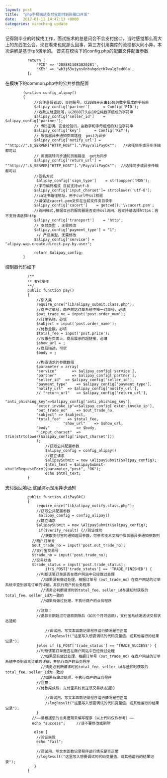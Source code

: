```yaml
---
layout: post
title:  "php手机网站支付宝即时到账接口开发"
date:   2017-01-11 14:47:13 +0000
categories: xiaochang update
---
```



记得刚毕业的时候找工作，面试技术的总是问会不会支付接口，当时感觉那么高大上的东西怎么会，现在看来也就那么回事，第三方引用类库的流程都大同小异，本次讲解是基于tp5演示的。
首先在模块下的config.php的配置文件配置参数

              return [
                  'PID' => '2088811083820281',
                  'KEY' => 'wb3j63ujyns8nbubgdzth7walg3ed00a',
              ];
在模块下的common.php中的公共参数配置

            function config_alipay()
            {
                 //合作身份者ID，签约账号，以2088开头由16位纯数字组成的字符串
                 $alipay_config['partner']		= Config('PID');
                 //收款支付宝账号，以2088开头由16位纯数字组成的字符串
                 $alipay_config['seller_id']	= $alipay_config['partner'];
                 // MD5密钥，安全检验码，由数字和字母组成的32位字符串
                 $alipay_config['key']		= Config('KEY');
                 // 服务器异步通知页面路径  post为异步
                 $alipay_config['notify_url'] = ""http://".$_SERVER["HTTP_HOST"]."/Pay/aliPayOk"";   //选择同步或异步传输都可以
                 // 页面跳转同步通知页面路径  get为同步
                 $alipay_config['return_url'] = ""http://".$_SERVER["HTTP_HOST"]."/Pay/aliPayOk"";  //选择同步或异步传输都可以
                 //签名方式
                  $alipay_config['sign_type']    = strtoupper('MD5');
                 //字符编码格式 目前支持utf-8
                 $alipay_config['input_charset']= strtolower('utf-8');
                 //ca证书路径地址，用于curl中ssl校验
                 //请保证cacert.pem文件在当前文件夹目录中
                 $alipay_config['cacert']    = getcwd().'\\cacert.pem';
                 //访问模式,根据自己的服务器是否支持ssl访问，若支持请选择https；若不支持请选择http
                 $alipay_config['transport']    = 'http';
                 // 支付类型 ，无需修改
                 $alipay_config['payment_type'] = "1";	
                  // 产品类型，无需修改
                 $alipay_config['service'] = "alipay.wap.create.direct.pay.by.user";

                 return $alipay_config;
            }
控制器代码如下

              /**
              ** 支付操作
              **/
              public function pay()
              {
                  //引入类
                  require_once("lib/alipay_submit.class.php"); 
                  //商户订单号，商户网站订单系统中唯一订单号，必填
                  $out_trade_no = input('post.order_num');
                  //订单名称，必填
                  $subject = input('post.order_name');
                  //付款金额，必填
                  $total_fee = input('post.price');
                  //收银台页面上，商品展示的超链接，必填
                  $show_url = ;
                  //商品描述，可空
                  $body = ; 

                  //构造请求的参数数组
                  $parameter = array(
                  "service"       => $alipay_config['service'],
                  "partner"       => $alipay_config['partner'],
                  "seller_id"  => $alipay_config['seller_id'],
                  "payment_type"	=> $alipay_config['payment_type'],
                  "notify_url"	=> $alipay_config['notify_url'],
                  // "return_url"	=> $alipay_config['return_url'],
                  "anti_phishing_key"=>$alipay_config['anti_phishing_key'],
                  "exter_invoke_ip"=>$alipay_config['exter_invoke_ip'],
                  "out_trade_no"	=> $out_trade_no,
                  "subject"	=> $subject,
                  "total_fee"	=> $total_fee,
                              "show_url"	=> $show_url,
                  "body"	        => $body,
                  "_input_charset"	=> trim(strtolower($alipay_config['input_charset']))
                  );
                      //获取公共配置参数
                      $alipay_config = config_alipay()
                      //建立请求
                      $alipaySubmit = new \AlipaySubmit($alipay_config);
                      $html_text = $alipaySubmit->buildRequestForm($parameter,"post", "OK");
                      echo $html_text;
              } 
支付返回地址,这里演示是用异步通知

              public function aliPayOk()
              {
                  require_once("lib/alipay_notify.class.php");
                  //获取公共配置参数
                   $alipay_config = config_alipay()
                  //建立请求
                  $alipaySubmit = new \AlipaySubmit($alipay_config);
                   if($verify_result) {//验证成功
                    //获取支付宝的通知返回参数，可参考技术文档中服务器异步通知参数列
                //商户订单号
                $out_trade_no = input('post.out_trade_no);
                //支付宝交易号
                $trade_no = input('post.trade_no);
                //交易状态
                $trade_status = input('post.trade_status);
                      if($_POST['trade_status'] == 'TRADE_FINISHED') {
                  //判断该笔订单是否在商户网站中已经做过处理
                    //如果没有做过处理，根据订单号（out_trade_no）在商户网站的订单系统中查到该笔订单的详细，并执行商户的业务程序
                    //请务必判断请求时的total_fee、seller_id与通知时获取的total_fee、seller_id为一致的
                    //如果有做过处理，不执行商户的业务程序

                  //注意：
                  //退款日期超过可退款期限后（如三个月可退款），支付宝系统发送该交易状态通知

                      //调试用，写文本函数记录程序运行情况是否正常
                      //logResult("这里写入想要调试的代码变量值，或其他运行的结果记录");
                  }else if ($_POST['trade_status'] == 'TRADE_SUCCESS') {
                  //判断该笔订单是否在商户网站中已经做过处理
                    //如果没有做过处理，根据订单号（out_trade_no）在商户网站的订单系统中查到该笔订单的详细，并执行商户的业务程序
                    //请务必判断请求时的total_fee、seller_id与通知时获取的total_fee、seller_id为一致的
                    //如果有做过处理，不执行商户的业务程序	
                  //注意：
                  //付款完成后，支付宝系统发送该交易状态通知

                      //调试用，写文本函数记录程序运行情况是否正常
                      //logResult("这里写入想要调试的代码变量值，或其他运行的结果记录");
                  }
                //——请根据您的业务逻辑来编写程序（以上代码仅作参考）——
                echo "success";		//请不要修改或删除

                 else {
                  //验证失败
                  echo "fail";

                  //调试用，写文本函数记录程序运行情况是否正常
                  //logResult("这里写入想要调试的代码变量值，或其他运行的结果记录");
                 }
              }
